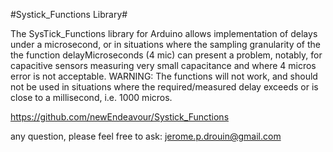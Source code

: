 #Systick_Functions Library#

The SysTick_Functions library for Arduino allows implementation of delays under a microsecond, or in situations where the sampling granularity of the the function delayMicroseconds (4 mic) can present a problem, notably, for capacitive sensors measuring very small capacitance and where 4 micros error is not acceptable. 
WARNING: The functions will not work, and should not be used in situations where the required/measured delay exceeds or is close to a millisecond, i.e. 1000 micros. 

https://github.com/newEndeavour/Systick_Functions

any question, please feel free to ask: jerome.p.drouin@gmail.com

